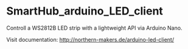 # SmartHub_arduino_LED_client
Controll a WS2812B LED strip with a lightweight API via Arduino Nano. 

Visit documentation: http://northern-makers.de/arduino-led-client/
